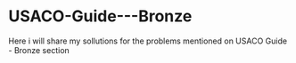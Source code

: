 # USACO-Guide---Bronze
Here i will share my sollutions for the problems mentioned on USACO Guide - Bronze section
